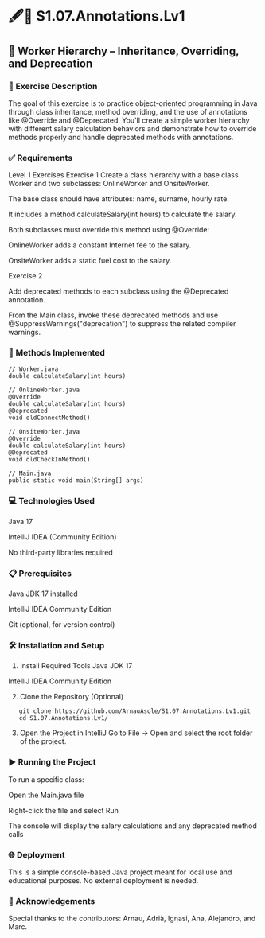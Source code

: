 # 🖋📝 S1.07.Annotations.Lv1
## 📂 Worker Hierarchy – Inheritance, Overriding, and Deprecation

### 🧾 Exercise Description
The goal of this exercise is to practice object-oriented programming in Java through class inheritance, method overriding, and the use of annotations like @Override and @Deprecated. You'll create a simple worker hierarchy with different salary calculation behaviors and demonstrate how to override methods properly and handle deprecated methods with annotations.

### ✅ Requirements
Level 1 Exercises
Exercise 1
Create a class hierarchy with a base class Worker and two subclasses: OnlineWorker and OnsiteWorker.

The base class should have attributes: name, surname, hourly rate.

It includes a method calculateSalary(int hours) to calculate the salary.

Both subclasses must override this method using @Override:

OnlineWorker adds a constant Internet fee to the salary.

OnsiteWorker adds a static fuel cost to the salary.

Exercise 2

Add deprecated methods to each subclass using the @Deprecated annotation.

From the Main class, invoke these deprecated methods and use @SuppressWarnings("deprecation") to suppress the related compiler warnings.

### 🔨 Methods Implemented

```
// Worker.java
double calculateSalary(int hours)

// OnlineWorker.java
@Override
double calculateSalary(int hours)
@Deprecated
void oldConnectMethod()

// OnsiteWorker.java
@Override
double calculateSalary(int hours)
@Deprecated
void oldCheckInMethod()

// Main.java
public static void main(String[] args)
```
### 💻 Technologies Used
Java 17

IntelliJ IDEA (Community Edition)

No third-party libraries required


### 📋 Prerequisites
Java JDK 17 installed

IntelliJ IDEA Community Edition

Git (optional, for version control)

### 🛠️ Installation and Setup
1. Install Required Tools
   Java JDK 17

IntelliJ IDEA Community Edition

2. Clone the Repository (Optional)

```
   git clone https://github.com/ArnauAsole/S1.07.Annotations.Lv1.git
   cd S1.07.Annotations.Lv1/
   ```

3. Open the Project in IntelliJ
   Go to File → Open and select the root folder of the project.

### ▶️ Running the Project
To run a specific class:

Open the Main.java file

Right-click the file and select Run

The console will display the salary calculations and any deprecated method calls

### 🌐 Deployment
This is a simple console-based Java project meant for local use and educational purposes. No external deployment is needed.

### 🤝 Acknowledgements
Special thanks to the contributors: Arnau, Adrià, Ignasi, Ana, Alejandro, and Marc.
